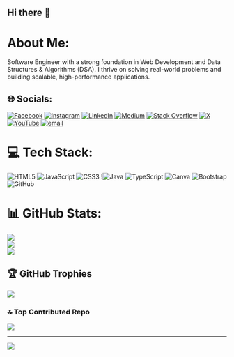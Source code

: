 ## Hi there 👋
# About Me:
Software Engineer with a strong foundation in Web Development and Data Structures & Algorithms (DSA). I thrive on solving real-world problems and building scalable, high-performance applications. 


## 🌐 Socials:
[![Facebook](https://img.shields.io/badge/Facebook-%231877F2.svg?logo=Facebook&logoColor=white)](https://www.facebook.com/share/1AuD1xmkWT/?mibextid=wwXIfr) [![Instagram](https://img.shields.io/badge/Instagram-%23E4405F.svg?logo=Instagram&logoColor=white)](https://www.instagram.com/its_arnav_bro?igsh=MTBmMXBwcnVwbDJocA==) [![LinkedIn](https://img.shields.io/badge/LinkedIn-%230077B5.svg?logo=linkedin&logoColor=white)](https://www.linkedin.com/in/arnav-chaurasia) [![Medium](https://img.shields.io/badge/Medium-12100E?logo=medium&logoColor=white)](https://medium.com/@ArnavChaurasia) <!-- [![Pinterest](https://img.shields.io/badge/Pinterest-%23E60023.svg?logo=Pinterest&logoColor=white)](https://pinterest.com/ArnavChaurasia) --> [![Stack Overflow](https://img.shields.io/badge/-Stackoverflow-FE7A16?logo=stack-overflow&logoColor=white)](https://stackoverflow.com/users/29470424/arnav) [![X](https://img.shields.io/badge/X-black.svg?logo=X&logoColor=white)](https://x.com/Arnavchaurasia_) [![YouTube](https://img.shields.io/badge/YouTube-%23FF0000.svg?logo=YouTube&logoColor=white)](https://youtube.com/@mystical_banaras?si=BII6TXdXyPGMrZp3) [![email](https://img.shields.io/badge/Email-D14836?logo=gmail&logoColor=white)](mailto:arnavchaurasia2221@gmail.com) 

# 💻 Tech Stack:
![HTML5](https://img.shields.io/badge/html5-%23E34F26.svg?style=for-the-badge&logo=html5&logoColor=white) 
![JavaScript](https://img.shields.io/badge/javascript-%23323330.svg?style=for-the-badge&logo=javascript&logoColor=%23F7DF1E)
![CSS3](https://img.shields.io/badge/css3-%231572B6.svg?style=for-the-badge&logo=css3&logoColor=white)
 !![Java](https://img.shields.io/badge/java-%23ED8B00.svg?style=for-the-badge&logo=openjdk&logoColor=white) <!--
[MongoDB](https://img.shields.io/badge/MongoDB-%234ea94b.svg?style=for-the-badge&logo=mongodb&logoColor=white) 
![MySQL](https://img.shields.io/badge/mysql-4479A1.svg?style=for-the-badge&logo=mysql&logoColor=white)-->
![TypeScript](https://img.shields.io/badge/typescript-%23007ACC.svg?style=for-the-badge&logo=typescript&logoColor=white) 
![Canva](https://img.shields.io/badge/Canva-%2300C4CC.svg?style=for-the-badge&logo=Canva&logoColor=white) 
![Bootstrap](https://img.shields.io/badge/bootstrap-%238511FA.svg?style=for-the-badge&logo=bootstrap&logoColor=white)
![GitHub](https://img.shields.io/badge/github-%23121011.svg?style=for-the-badge&logo=github&logoColor=white)
# 📊 GitHub Stats:
![](https://github-readme-stats.vercel.app/api?username=codearnav2221&theme=blue-green&hide_border=false&include_all_commits=false&count_private=false)<br/>
![](https://github-readme-streak-stats.herokuapp.com/?user=codearnav2221&theme=blue-green&hide_border=false)<br/>
![](https://github-readme-stats.vercel.app/api/top-langs/?username=codearnav2221&theme=blue-green&hide_border=false&include_all_commits=false&count_private=false&layout=compact)

## 🏆 GitHub Trophies
![](https://github-profile-trophy.vercel.app/?username=codearnav2221&theme=radical&no-frame=false&no-bg=false&margin-w=4)

### 🔝 Top Contributed Repo
![](https://github-contributor-stats.vercel.app/api?username=codearnav2221&limit=5&theme=dark&combine_all_yearly_contributions=true)

---
[![](https://visitcount.itsvg.in/api?id=codearnav2221&icon=3&color=0)](https://visitcount.itsvg.in)

<!-- Proudly created with GPRM ( https://gprm.itsvg.in ) -->

<!--
**codearnav2221/codearnav2221** is a ✨ _special_ ✨ repository because its `README.md` (this file) appears on your GitHub profile.

Here are some ideas to get you started:

- 🔭 I’m currently working on ...
- 🌱 I’m currently learning ...
- 👯 I’m looking to collaborate on ...
- 🤔 I’m looking for help with ...
- 💬 Ask me about ...
- 📫 How to reach me: ...
- 😄 Pronouns: ...
- ⚡ Fun fact: ...
-->
